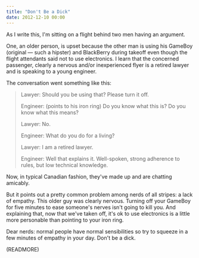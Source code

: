 ```yaml
---
title: "Don't Be a Dick"
date: 2012-12-10 00:00
---
```


As I write this, I'm sitting on a flight behind two men having an argument.

One, an older person, is upset because the other man is using his GameBoy (original — such a hipster) and BlackBerry during takeoff even though the flight attendants said not to use electronics. I learn that the concerned passenger, clearly a nervous and/or inexperienced flyer is a retired lawyer and is speaking to a young engineer.

The conversation went something like this:

> Lawyer: Should you be using that? Please turn it off.
> 
> Engineer: (points to his iron ring) Do you know what this is? Do you know what this means?
> 
> Lawyer: No.
> 
> Engineer: What do you do for a living?
> 
> Lawyer: I am a retired lawyer.
> 
> Engineer: Well that explains it. Well-spoken, strong adherence to rules, but low technical knowledge.

Now, in typical Canadian fashion, they've made up and are chatting amicably.

But it points out a pretty common problem among nerds of all stripes: a lack of empathy. This older guy was clearly nervous. Turning off your GameBoy for five minutes to ease someone's nerves isn't going to kill you. And explaining that, now that we've taken off, it's ok to use electronics is a little more personable than pointing to your iron ring.

Dear nerds: normal people have normal sensibilities so try to squeeze in a few minutes of empathy in your day. Don't be a dick.

(READMORE)
